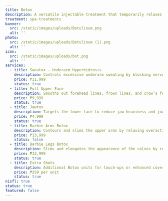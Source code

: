 ```yaml
---
title: Botox
description: A versatile injectable treatment that temporarily relaxes targeted muscles to reduce wrinkles, contour the face and body, and manage excessive sweating. Botox is quick, effective, and requires little to no downtime — making it a go-to solution for both aesthetic and medical concerns.
treatment: spa-treatments
banner:
  src: /static/images/uploads/Botulinum.png
  alt: ''
photo:
  src: /static/images/uploads/Botulinum (1).png
  alt: ''
icon:
  src: /static/images/uploads/bot.png
  alt: ''
services:
  - title: Sweatox – Underarm Hyperhidrosis
    description: Controls excessive underarm sweating by blocking nerve signals to sweat glands. Stay dry, odor-free, and confident for 4–6 months.
    price: ₱11,999
    status: true
  - title: Full Upper Face
    description: Smooths out forehead lines, frown lines, and crow’s feet for a refreshed, natural-looking lift. Ideal for anti-aging and wrinkle prevention.
    price: ₱9,999
    status: true
  - title: Jawtox
    description: Targets the lower face to reduce jaw heaviness and jowl sagging. Helps create a slimmer, more defined V-line without surgery.
    price: ₱4,999
    status: true
  - title: Barbie Arms Botox
    description: Contours and slims the upper arms by relaxing overactive muscles. Perfect for those who want toned-looking arms without bulk.
    price: ₱13,999
    status: false
  - title: Barbie Legs Botox
    description: Slims and elongates the appearance of the calves by reducing muscle size — great for achieving a more feminine, model-like leg shape.
    price: ₱13,999
    status: true
  - title: Extra Shots
    description: Additional Botox units for touch-ups or enhanced coverage based on your aesthetic goals.
    price: ₱250 per unit
    status: true
nisfl: true
status: true
featured: false
---
```



